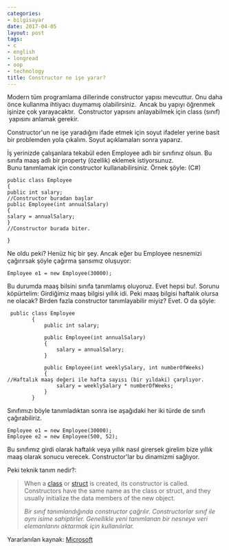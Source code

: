 ```yaml
---
categories:
- bilgisayar
date: 2017-04-05
layout: post
tags:
- c
- english
- longread
- oop
- technology
title: Constructor ne işe yarar?
---
```


Modern tüm programlama dillerinde constructor yapısı mevcuttur. Onu daha önce kullanma ihtiyacı duymamış olabilirsiniz.  Ancak bu yapıyı öğrenmek işinize çok yarayacaktır.  Constructor yapısını anlayabilmek için class (sınıf)  yapısını anlamak gerekir.

Constructor'un ne işe yaradığını ifade etmek için soyut ifadeler yerine basit bir problemden yola çıkalım. Soyut açıklamaları sonra yaparız.

İş yerinizde çalışanlara tekabül eden Employee adlı bir sınıfınız olsun. Bu sınıfa maaş adlı bir property (özellik) eklemek istiyorsunuz. Bunu tanımlamak için constructor kullanabilirsiniz. Örnek şöyle: (C#)

```
public class Employee
{
public int salary;
//Constructor buradan başlar
public Employee(int annualSalary)
{
salary = annualSalary;
}
//Constructor burada biter.

}

```

Ne oldu peki? Henüz hiç bir şey. Ancak eğer bu Employee nesnemizi çağırırsak şöyle çağırma şansımız oluşuyor:

```
Employee e1 = new Employee(30000);

```

Bu durumda maaş bilsini sınıfa tanımlamış oluyoruz. Evet hepsi bu!. Sorunu köpürtelim: Girdiğimiz maaş bilgisi yıllık idi. Peki maaş bilgisi haftalık olursa ne olacak? Birden fazla constructor tanımlayabilir miyiz? Evet. O da şöyle:

```
 public class Employee
        {
            public int salary;

            public Employee(int annualSalary)
            {
                salary = annualSalary;
            }

            public Employee(int weeklySalary, int numberOfWeeks)
            {
//Haftalık maaş değeri ile hafta sayısı (bir yıldaki) çarplıyor.
                salary = weeklySalary * numberOfWeeks;
            }
        }

```

Sınıfımızı böyle tanımladıktan sonra ise aşağıdaki her iki türde de sınıfı çağırabiliriz.

```
Employee e1 = new Employee(30000);
Employee e2 = new Employee(500, 52);

```

Bu sınıfımız girdi olarak haftalık veya yıllık nasıl girersek girelim bize yıllık maaş olarak sonucu verecek. Constructor'lar bu dinamizmi sağlıyor.

Peki teknik tanım nedir?:

> When a [class](https://msdn.microsoft.com/en-us/library/0b0thckt.aspx) or [struct](https://msdn.microsoft.com/en-us/library/ah19swz4.aspx) is created, its constructor is called. Constructors have the same name as the class or struct, and they usually initialize the data members of the new object.
> 
> _Bir sınıf tanımlandığında constructor çağrılır. Constructorlar sınıf ile aynı isime sahiptirler. Genellikle yeni tanımlanan bir nesneye veri elemanlarını aktarmak için kullanılırlar._

Yararlanılan kaynak: [Microsoft](https://msdn.microsoft.com/en-us/library/ms173115.aspx)
